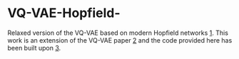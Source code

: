 # VQ-VAE-Hopfield-
Relaxed version of the VQ-VAE based on modern Hopfield networks [1]. This work is an extension of the VQ-VAE paper [2] and the code provided here has been built upon [3]. 


[1]: https://arxiv.org/abs/2008.02217
[2]: https://arxiv.org/abs/1711.00937
[3]: https://github.com/MishaLaskin/vqvae 

